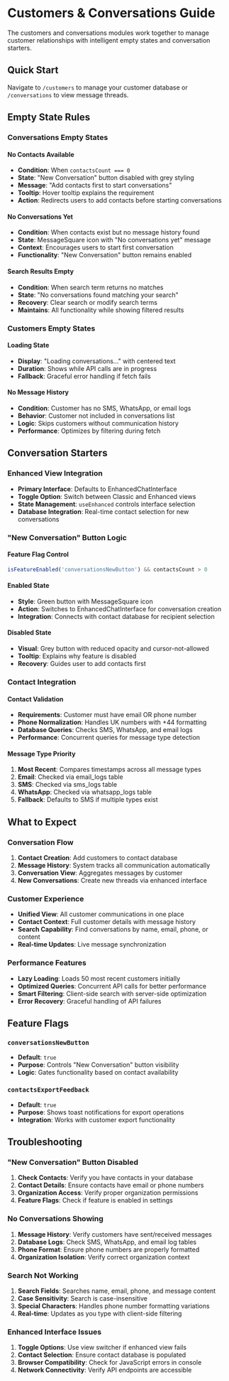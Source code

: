 # Customers & Conversations Guide

The customers and conversations modules work together to manage customer relationships with intelligent empty states and conversation starters.

## Quick Start

Navigate to `/customers` to manage your customer database or `/conversations` to view message threads.

## Empty State Rules

### Conversations Empty States

#### No Contacts Available
- **Condition**: When `contactsCount === 0`
- **State**: "New Conversation" button disabled with grey styling
- **Message**: "Add contacts first to start conversations"
- **Tooltip**: Hover tooltip explains the requirement
- **Action**: Redirects users to add contacts before starting conversations

#### No Conversations Yet
- **Condition**: When contacts exist but no message history found
- **State**: MessageSquare icon with "No conversations yet" message
- **Context**: Encourages users to start first conversation
- **Functionality**: "New Conversation" button remains enabled

#### Search Results Empty
- **Condition**: When search term returns no matches
- **State**: "No conversations found matching your search"
- **Recovery**: Clear search or modify search terms
- **Maintains**: All functionality while showing filtered results

### Customers Empty States

#### Loading State
- **Display**: "Loading conversations..." with centered text
- **Duration**: Shows while API calls are in progress
- **Fallback**: Graceful error handling if fetch fails

#### No Message History
- **Condition**: Customer has no SMS, WhatsApp, or email logs
- **Behavior**: Customer not included in conversations list
- **Logic**: Skips customers without communication history
- **Performance**: Optimizes by filtering during fetch

## Conversation Starters

### Enhanced View Integration
- **Primary Interface**: Defaults to EnhancedChatInterface
- **Toggle Option**: Switch between Classic and Enhanced views
- **State Management**: `useEnhanced` controls interface selection
- **Database Integration**: Real-time contact selection for new conversations

### "New Conversation" Button Logic

#### Feature Flag Control
```typescript
isFeatureEnabled('conversationsNewButton') && contactsCount > 0
```

#### Enabled State
- **Style**: Green button with MessageSquare icon
- **Action**: Switches to EnhancedChatInterface for conversation creation
- **Integration**: Connects with contact database for recipient selection

#### Disabled State  
- **Visual**: Grey button with reduced opacity and cursor-not-allowed
- **Tooltip**: Explains why feature is disabled
- **Recovery**: Guides user to add contacts first

### Contact Integration

#### Contact Validation
- **Requirements**: Customer must have email OR phone number
- **Phone Normalization**: Handles UK numbers with +44 formatting
- **Database Queries**: Checks SMS, WhatsApp, and email logs
- **Performance**: Concurrent queries for message type detection

#### Message Type Priority
1. **Most Recent**: Compares timestamps across all message types
2. **Email**: Checked via email_logs table
3. **SMS**: Checked via sms_logs table  
4. **WhatsApp**: Checked via whatsapp_logs table
5. **Fallback**: Defaults to SMS if multiple types exist

## What to Expect

### Conversation Flow
1. **Contact Creation**: Add customers to contact database
2. **Message History**: System tracks all communication automatically
3. **Conversation View**: Aggregates messages by customer
4. **New Conversations**: Create new threads via enhanced interface

### Customer Experience
- **Unified View**: All customer communications in one place
- **Contact Context**: Full customer details with message history
- **Search Capability**: Find conversations by name, email, phone, or content
- **Real-time Updates**: Live message synchronization

### Performance Features
- **Lazy Loading**: Loads 50 most recent customers initially
- **Optimized Queries**: Concurrent API calls for better performance
- **Smart Filtering**: Client-side search with server-side optimization
- **Error Recovery**: Graceful handling of API failures

## Feature Flags

### `conversationsNewButton`
- **Default**: `true`
- **Purpose**: Controls "New Conversation" button visibility
- **Logic**: Gates functionality based on contact availability

### `contactsExportFeedback` 
- **Default**: `true`
- **Purpose**: Shows toast notifications for export operations
- **Integration**: Works with customer export functionality

## Troubleshooting

### "New Conversation" Button Disabled
1. **Check Contacts**: Verify you have contacts in your database
2. **Contact Details**: Ensure contacts have email or phone numbers
3. **Organization Access**: Verify proper organization permissions
4. **Feature Flags**: Check if feature is enabled in settings

### No Conversations Showing
1. **Message History**: Verify customers have sent/received messages
2. **Database Logs**: Check SMS, WhatsApp, and email log tables
3. **Phone Format**: Ensure phone numbers are properly formatted
4. **Organization Isolation**: Verify correct organization context

### Search Not Working
1. **Search Fields**: Searches name, email, phone, and message content
2. **Case Sensitivity**: Search is case-insensitive
3. **Special Characters**: Handles phone number formatting variations
4. **Real-time**: Updates as you type with client-side filtering

### Enhanced Interface Issues
1. **Toggle Options**: Use view switcher if enhanced view fails
2. **Contact Selection**: Ensure contact database is populated
3. **Browser Compatibility**: Check for JavaScript errors in console
4. **Network Connectivity**: Verify API endpoints are accessible